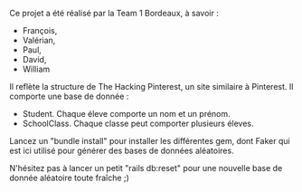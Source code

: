 Ce projet a été réalisé par la Team 1 Bordeaux, à savoir :
- François,
- Valérian,
- Paul,
- David,
- William

Il reflète la structure de The Hacking Pinterest, un site similaire à Pinterest.
Il comporte une base de donnée :
  - Student. Chaque éleve comporte un nom et un prénom.
  - SchoolClass. Chaque classe peut comporter plusieurs éleves.
  
Lancez un "bundle install" pour installer les différentes gem, dont Faker qui est ici utilisé pour générer des bases de données aléatoires.

N'hésitez pas à lancer un petit "rails db:reset" pour une nouvelle base de donnée aléatoire toute fraîche ;) 
